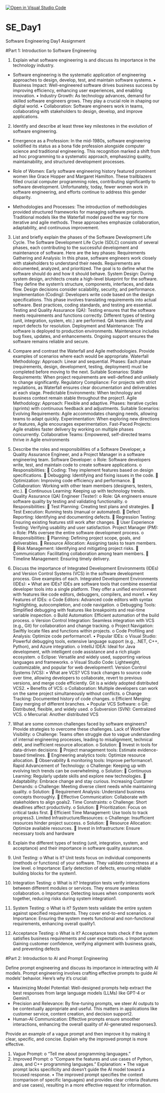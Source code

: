 [![Open in Visual Studio Code](https://classroom.github.com/assets/open-in-vscode-2e0aaae1b6195c2367325f4f02e2d04e9abb55f0b24a779b69b11b9e10269abc.svg)](https://classroom.github.com/online_ide?assignment_repo_id=15567657&assignment_repo_type=AssignmentRepo)
# SE_Day1
Software Engineering Day1 Assignment

#Part 1: Introduction to Software Engineering

1. Explain what software engineering is and discuss its importance in the technology industry.
- Software engineering is the systematic application of engineering approaches to design, develop, test, and maintain software systems.
•	Business Impact: Well-engineered software drives business success by improving efficiency, enhancing user experiences, and enabling innovation.
•	Industry Growth: As technology advances, demand for skilled software engineers grows. They play a crucial role in shaping our digital world.
•	Collaboration: Software engineers work in teams, collaborating with stakeholders to design, develop, and improve applications. 

2. Identify and describe at least three key milestones in the evolution of software engineering.
- Emergence as a Profession: In the mid-1980s, software engineering solidified its status as a bona fide profession alongside computer science and traditional engineering. This recognition marked a shift from ad hoc programming to a systematic approach, emphasizing quality, maintainability, and structured development processes.
-	Role of Women: Early software engineering history featured prominent women like Grace Hopper and Margaret Hamilton. These trailblazers filled crucial computer programming roles, contributing significantly to software development. Unfortunately, today, fewer women work in software engineering, and efforts continue to address this gender disparity.

-	Methodologies and Processes: The introduction of methodologies provided structured frameworks for managing software projects. Traditional models like the Waterfall model paved the way for more iterative and agile methods. These approaches emphasize collaboration, adaptability, and continuous improvement.

3. List and briefly explain the phases of the Software Development Life Cycle.
The Software Development Life Cycle (SDLC) consists of several phases, each contributing to the successful development and maintenance of software. Here are the key phases:
Requirements Gathering and Analysis: 
In this phase, software engineers work closely with stakeholders to understand their needs.
Requirements are documented, analyzed, and prioritized.
The goal is to define what the software should do and how it should behave.
System Design:
During system design, architects create a high-level blueprint for the software.
They define the system’s structure, components, interfaces, and data flow.
Design decisions consider scalability, security, and performance.
Implementation (Coding):
Developers write code based on the design specifications.
This phase involves translating requirements into actual software.
Best practices, coding standards, and testing are essential.
Testing and Quality Assurance (QA):
Testing ensures that the software meets requirements and functions correctly.
Different types of testing (unit, integration, system, etc.) are performed.
QA teams identify and report defects for resolution.
Deployment and Maintenance:
The software is deployed to production environments.
Maintenance includes bug fixes, updates, and enhancements.
Ongoing support ensures the software remains reliable and secure.

4. Compare and contrast the Waterfall and Agile methodologies. Provide examples of scenarios where each would be appropriate.
Waterfall Methodology:
Approach: Linear and sequential.
Phases: Each phase (requirements, design, development, testing, deployment) must be completed before moving to the next.
Suitable Scenarios: Stable Requirements: When project requirements are well-defined and unlikely to change significantly.
Regulatory Compliance: For projects with strict regulations, as Waterfall ensures clear documentation and deliverables at each stage.
Predictable Environments: When technology and business context remain stable throughout the project1.
Agile Methodology:
Approach: Flexible and adaptive.
Phases: Iterative cycles (sprints) with continuous feedback and adjustments.
Suitable Scenarios: Evolving Requirements: Agile accommodates changing needs, allowing teams to adapt quickly.
Experimentation: When exploring new directions or features, Agile encourages experimentation.
Fast-Paced Projects: Agile enables faster delivery by working on multiple phases concurrently.
Collaborative Teams: Empowered, self-directed teams thrive in Agile environments

5. Describe the roles and responsibilities of a Software Developer, a Quality Assurance Engineer, and a Project Manager in a software engineering team.
Software Developer:
o	Role: Software developers write, test, and maintain code to create software applications.
o	Responsibilities:
	Coding: They implement features based on design specifications.
	Debugging: Identifying and fixing issues in the code.
	Optimization: Improving code efficiency and performance.
	Collaboration: Working with other team members (designers, testers, etc.).
	Continuous Learning: Keeping up with technology trends.
Quality Assurance (QA) Engineer (Tester):
o	Role: QA engineers ensure software quality by testing and validating functionality.
o	Responsibilities:
	Test Planning: Creating test plans and strategies.
	Test Execution: Running tests (manual or automated).
	Defect Reporting: Identifying and documenting defects.
	Regression Testing: Ensuring existing features still work after changes.
	User Experience Testing: Verifying usability and user satisfaction.
Project Manager (PM):
o	Role: PMs oversee the entire software development process.
o	Responsibilities:
	Planning: Defining project scope, goals, and deliverables.
	Resource Allocation: Assigning tasks to team members.
	Risk Management: Identifying and mitigating project risks.
	Communication: Facilitating collaboration among team members.
	Timeline Management: Ensuring timely delivery.

6. Discuss the importance of Integrated Development Environments (IDEs) and Version Control Systems (VCS) in the software development process. Give examples of each.
Integrated Development Environments (IDEs):
•	What are IDEs? IDEs are software tools that combine essential developer tools into a single platform. They offer a unified environment with features like code editors, debuggers, compilers, and more1.
•	Key Features of IDEs:
o	Code Editors: Advanced code editors with syntax highlighting, autocompletion, and code navigation.
o	Debugging Tools: Simplified debugging with features like breakpoints and real-time variable inspection.
o	Build Automation: Efficient automation of the build process.
o	Version Control Integration: Seamless integration with VCS (e.g., Git) for collaboration and change tracking.
o	Project Navigation: Swiftly locate files and functions within projects.
o	Code Profiling and Analysis: Optimize code performance1.
•	Popular IDEs:
o	Visual Studio: Powerful debugging tools, extensive language support (e.g., .NET, C++, Python), and Azure integration.
o	IntelliJ IDEA: Ideal for Java development, with intelligent code assistance and a rich plugin ecosystem.
o	Eclipse: Versatile and widely used, supporting various languages and frameworks.
o	Visual Studio Code: Lightweight, customizable, and popular for web development1.
Version Control Systems (VCS):
•	What are VCS? VCS track changes to source code over time, allowing developers to collaborate, revert to previous versions, and merge code efficiently. Git is a widely adopted distributed VCS2.
•	Benefits of VCS:
o	Collaboration: Multiple developers can work on the same project simultaneously without conflicts.
o	Change Tracking: Documented history of code changes.
o	Efficient Merging: Easy merging of different branches.
•	Popular VCS Software:
o	Git: Distributed, flexible, and widely used.
o	Subversion (SVN): Centralized VCS.
o	Mercurial: Another distributed VCS


7. What are some common challenges faced by software engineers? Provide strategies to overcome these challenges.
Lack of Workflow Visibility:
o	Challenge: Teams often struggle due to vague understanding of internal engineering processes, leading to misalignment, technical debt, and inefficient resource allocation.
o	Solution:
	Invest in tools for data-driven decisions:
	Project management tools: Estimate evidence-based timelines.
	Engineering analytics tools: Optimize resource allocation.
	Observability & monitoring tools: Improve performance1.
Rapid Advancement of Technology:
o	Challenge: Keeping up with evolving tech trends can be overwhelming.
o	Solution:
	Continuous Learning: Regularly update skills and explore new technologies.
	Adaptability: Embrace change and stay curious.
Increasing Customer Demands:
o	Challenge: Meeting diverse client needs while maintaining quality.
o	Solution:
	Requirement Analysis: Understand business concepts thoroughly.
	Effective Communication: Collaborate with stakeholders to align goals2.
Time Constraints:
o	Challenge: Short deadlines affect productivity.
o	Solution:
	Prioritization: Focus on critical tasks first.
	Efficient Time Management: Use tools to track progress3.
Limited Infrastructure/Resources:
o	Challenge: Insufficient resources hinder project success.
o	Solution:
	Resource Allocation: Optimize available resources.
	Invest in Infrastructure: Ensure necessary tools and hardware



8. Explain the different types of testing (unit, integration, system, and acceptance) and their importance in software quality assurance.
1.	Unit Testing:
o	What is it? Unit tests focus on individual components (methods or functions) of your software. They validate correctness at a low level.
o	Importance: Early detection of defects, ensuring reliable building blocks for the system1.
2.	Integration Testing:
o	What is it? Integration tests verify interactions between different modules or services. They ensure seamless collaboration.
o	Importance: Detecting issues when components work together, reducing risks during system integration1.
3.	System Testing:
o	What is it? System tests validate the entire system against specified requirements. They cover end-to-end scenarios.
o	Importance: Ensuring the system meets functional and non-functional requirements, enhancing overall quality1.
4.	Acceptance Testing:
o	What is it? Acceptance tests check if the system satisfies business requirements and user expectations.
o	Importance: Gaining customer confidence, verifying alignment with business goals, and preventing defects


#Part 2: Introduction to AI and Prompt Engineering

Define prompt engineering and discuss its importance in interacting with AI models.
Prompt engineering involves crafting effective prompts to guide AI models’ behavior. Here’s why it’s crucial:
-	Maximizing Model Potential: Well-designed prompts help extract the best responses from large language models (LLMs) like GPT-4 or Gemini1.
-	Precision and Relevance: By fine-tuning prompts, we steer AI outputs to be contextually appropriate and useful. This matters in applications like customer service, content creation, and decision support2.
-	Human-AI Communication: Effective prompts ensure smoother interactions, enhancing the overall quality of AI-generated responses3.

Provide an example of a vague prompt and then improve it by making it clear, specific, and concise. Explain why the improved prompt is more effective.
1.	Vague Prompt:
o	“Tell me about programming languages.”
2.	Improved Prompt:
o	“Compare the features and use cases of Python, Java, and C++ programming languages.”
Explanation:
•	The vague prompt lacks specificity and doesn’t guide the AI model toward a focused response.
•	The improved prompt specifies the context (comparison of specific languages) and provides clear criteria (features and use cases), resulting in a more effective request for information. 
